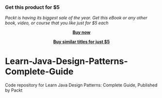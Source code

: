 
### Get this product for $5

<i>Packt is having its biggest sale of the year. Get this eBook or any other book, video, or course that you like just for $5 each</i>


<b><p align='center'>[Buy now](https://packt.link/9781800567320)</p></b>


<b><p align='center'>[Buy similar titles for just $5](https://subscription.packtpub.com/search)</p></b>


# Learn-Java-Design-Patterns-Complete-Guide
Code repository for Learn Java Design Patterns: Complete Guide, Published by Packt
